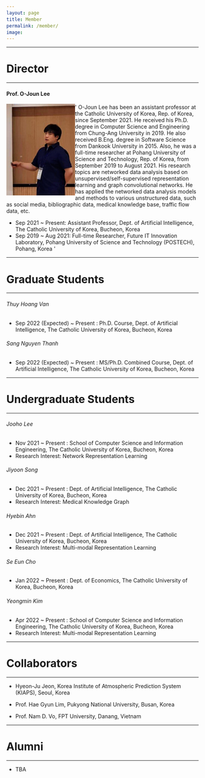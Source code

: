 ```yaml
---
layout: page
title: Member
permalink: /member/
image: 
---
```



***
# Director
***

#### Prof. O-Joun Lee

<img align="left" width="180" height="240" src="/images/ojlee.jpg">

'
O-Joun Lee has been an assistant professor at the Catholic University of Korea, Rep. of Korea, since September 2021. He received his Ph.D. degree in Computer Science and Engineering from Chung-Ang University in 2019. He also received B.Eng. degree in Software Science from Dankook University in 2015. Also, he was a full-time researcher at Pohang University of Science and Technology, Rep. of Korea, from September 2019 to August 2021. His research topics are networked data analysis based on unsupervised/self-supervised representation learning and graph convolutional networks. He has applied the networked data analysis models and methods to various unstructured data, such as social media, bibliographic data, medical knowledge base, traffic flow data, etc.

* Sep 2021 ~ Present: Assistant Professor, Dept. of Artificial Intelligence, The Catholic University of Korea, Bucheon, Korea
* Sep 2019 ~ Aug 2021: Full-time Researcher, Future IT Innovation Laboratory, Pohang University of Science and Technology (POSTECH), Pohang, Korea
'

***
# Graduate Students
***

###### Thuy Hoang Van
* Sep 2022 (Expected) ~ Present : Ph.D. Course, Dept. of Artificial Intelligence, The Catholic University of Korea, Bucheon, Korea

###### Sang Nguyen Thanh
* Sep 2022 (Expected) ~ Present : MS/Ph.D. Combined Course, Dept. of Artificial Intelligence, The Catholic University of Korea, Bucheon, Korea

***
# Undergraduate Students
***

###### Jooho Lee
* Nov 2021 ~ Present : School of Computer Science and Information Engineering, The Catholic University of Korea, Bucheon, Korea
* Research Interest: Network Representation Learning

###### Jiyoon Song
* Dec 2021 ~ Present : Dept. of Artificial Intelligence, The Catholic University of Korea, Bucheon, Korea
* Research Interest: Medical Knowledge Graph

###### Hyebin Ahn
* Dec 2021 ~ Present : Dept. of Artificial Intelligence, The Catholic University of Korea, Bucheon, Korea
* Research Interest: Multi-modal Representation Learning

###### Se Eun Cho
* Jan 2022 ~ Present : Dept. of Economics, The Catholic University of Korea, Bucheon, Korea

###### Yeongmin Kim
* Apr 2022 ~ Present : School of Computer Science and Information Engineering, The Catholic University of Korea, Bucheon, Korea
* Research Interest: Multi-modal Representation Learning

***
# Collaborators
***

* Hyeon-Ju Jeon, Korea Institute of Atmospheric Prediction System (KIAPS), Seoul, Korea 

* Prof. Hae Gyun Lim, Pukyong National University, Busan, Korea 

* Prof. Nam D. Vo, FPT University, Danang, Vietnam

***
# Alumni
***

* TBA


